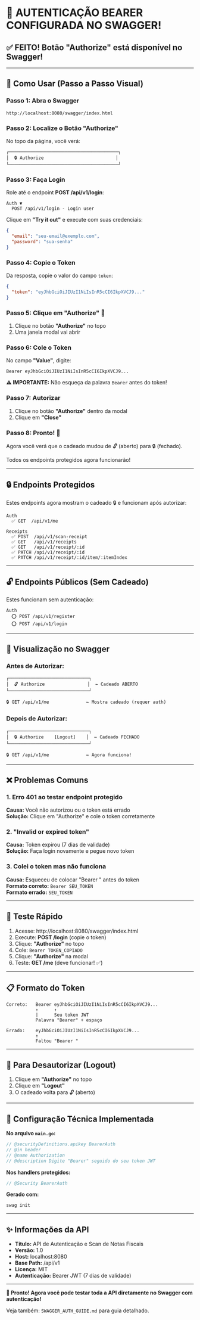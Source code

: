 # 🔐 AUTENTICAÇÃO BEARER CONFIGURADA NO SWAGGER!

## ✅ FEITO! Botão "Authorize" está disponível no Swagger!

---

## 🎯 Como Usar (Passo a Passo Visual)

### **Passo 1: Abra o Swagger**
```
http://localhost:8080/swagger/index.html
```

### **Passo 2: Localize o Botão "Authorize"**
No topo da página, você verá:
```
┌─────────────────────────────────────────┐
│  🔒 Authorize                           │
└─────────────────────────────────────────┘
```

### **Passo 3: Faça Login**
Role até o endpoint **POST /api/v1/login**:
```
Auth ▼
  POST /api/v1/login - Login user
```

Clique em **"Try it out"** e execute com suas credenciais:
```json
{
  "email": "seu-email@exemplo.com",
  "password": "sua-senha"
}
```

### **Passo 4: Copie o Token**
Da resposta, copie o valor do campo `token`:
```json
{
  "token": "eyJhbGciOiJIUzI1NiIsInR5cCI6IkpXVCJ9..."
}
```

### **Passo 5: Clique em "Authorize"** 🔑
1. Clique no botão **"Authorize"** no topo
2. Uma janela modal vai abrir

### **Passo 6: Cole o Token**
No campo **"Value"**, digite:
```
Bearer eyJhbGciOiJIUzI1NiIsInR5cCI6IkpXVCJ9...
```

**⚠️ IMPORTANTE:** Não esqueça da palavra `Bearer` antes do token!

### **Passo 7: Autorizar**
1. Clique no botão **"Authorize"** dentro da modal
2. Clique em **"Close"**

### **Passo 8: Pronto! 🎉**
Agora você verá que o cadeado mudou de 🔓 (aberto) para 🔒 (fechado).

Todos os endpoints protegidos agora funcionarão!

---

## 🔒 Endpoints Protegidos

Estes endpoints agora mostram o cadeado 🔒 e funcionam após autorizar:

```
Auth
  ✅ GET  /api/v1/me

Receipts  
  ✅ POST  /api/v1/scan-receipt
  ✅ GET   /api/v1/receipts
  ✅ GET   /api/v1/receipt/:id
  ✅ PATCH /api/v1/receipt/:id
  ✅ PATCH /api/v1/receipt/:id/item/:itemIndex
```

---

## 🔓 Endpoints Públicos (Sem Cadeado)

Estes funcionam sem autenticação:

```
Auth
  ⭕ POST /api/v1/register
  ⭕ POST /api/v1/login
```

---

## 📱 Visualização no Swagger

### Antes de Autorizar:
```
┌──────────────────────────────┐
│  🔓 Authorize                │  ← Cadeado ABERTO
└──────────────────────────────┘

🔒 GET /api/v1/me              ← Mostra cadeado (requer auth)
```

### Depois de Autorizar:
```
┌──────────────────────────────┐
│  🔒 Authorize    [Logout]    │  ← Cadeado FECHADO
└──────────────────────────────┘

🔒 GET /api/v1/me              ← Agora funciona!
```

---

## ❌ Problemas Comuns

### 1. Erro 401 ao testar endpoint protegido
**Causa:** Você não autorizou ou o token está errado  
**Solução:** Clique em "Authorize" e cole o token corretamente

### 2. "Invalid or expired token"
**Causa:** Token expirou (7 dias de validade)  
**Solução:** Faça login novamente e pegue novo token

### 3. Colei o token mas não funciona
**Causa:** Esqueceu de colocar "Bearer " antes do token  
**Formato correto:** `Bearer SEU_TOKEN`  
**Formato errado:** `SEU_TOKEN`

---

## 🎯 Teste Rápido

1. Acesse: http://localhost:8080/swagger/index.html
2. Execute: **POST /login** (copie o token)
3. Clique: **"Authorize"** no topo
4. Cole: `Bearer TOKEN_COPIADO`
5. Clique: **"Authorize"** na modal
6. Teste: **GET /me** (deve funcionar! ✅)

---

## 📋 Formato do Token

```
Correto:   Bearer eyJhbGciOiJIUzI1NiIsInR5cCI6IkpXVCJ9...
           ↑      ↑
           |      Seu token JWT
           Palavra "Bearer" + espaço

Errado:    eyJhbGciOiJIUzI1NiIsInR5cCI6IkpXVCJ9...
           ↑
           Faltou "Bearer "
```

---

## 🔄 Para Desautorizar (Logout)

1. Clique em **"Authorize"** no topo
2. Clique em **"Logout"**
3. O cadeado volta para 🔓 (aberto)

---

## 💾 Configuração Técnica Implementada

**No arquivo `main.go`:**
```go
// @securityDefinitions.apikey BearerAuth
// @in header
// @name Authorization
// @description Digite "Bearer" seguido do seu token JWT
```

**Nos handlers protegidos:**
```go
// @Security BearerAuth
```

**Gerado com:**
```bash
swag init
```

---

## ✨ Informações da API

- **Título:** API de Autenticação e Scan de Notas Fiscais
- **Versão:** 1.0
- **Host:** localhost:8080
- **Base Path:** /api/v1
- **Licença:** MIT
- **Autenticação:** Bearer JWT (7 dias de validade)

---

**🎉 Pronto! Agora você pode testar toda a API diretamente no Swagger com autenticação!**

Veja também: `SWAGGER_AUTH_GUIDE.md` para guia detalhado.
